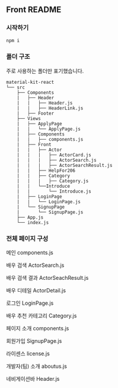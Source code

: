 ## Front README

### 시작하기

```bash
npm i
```

### 폴더 구조

주로 사용하는 폴더만 표기했습니다.

```
material-kit-react
└── src
    ├── Components
    |   ├── Header
    |   |	├── Header.js
    |   |	├── HeaderLink.js
    |   ├── Footer
	├── Views
	|   ├── ApplyPage
	|   |   └── ApplyPage.js
    |   ├── Components
	|	|	├── components.js
	|	├── Front
    | 	|	├── Actor
	|	|	|	├── ActorCard.js
	|	|	|	├── ActorSearch.js
    |   |   |	├── ActorSearchResult.js
	|	|	├── HelpFor206
	|	|	├── Category
	|	|	|	├── Category.js
    |   |   └──Introduce
	|	|		└── Introduce.js
	|	├──	LoginPage
	|	|	└──	LoginPage.js
	|	└── SignupPage
	|		└── SignupPage.js
	├── App.js
	└── index.js
```

### 전체 페이지 구성

메인 components.js

배우 검색 ActorSearch.js

배우 검색 결과 ActorSeachResult.js

배우 디테일 ActorDetail.js

로그인 LoginPage.js

배우 추천 카테고리 Category.js

페이지 소개 components.js

회원가입 SignupPage.js

라이센스 license.js

개발자(팀) 소개 aboutus.js

네비게이션바 Header.js
